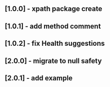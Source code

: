 ## [1.0.0] -  xpath package create
## [1.0.1] -  add method comment
## [1.0.2] -  fix Health suggestions
## [2.0.0] - migrate to null safety
## [2.0.1] - add example
